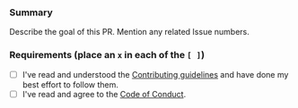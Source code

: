 ### Summary

Describe the goal of this PR. Mention any related Issue numbers.

### Requirements (place an `x` in each of the `[ ]`)
* [ ] I've read and understood the [Contributing guidelines](https://github.com/Juanpe/SkeletonView/blob/main/CONTRIBUTING.md) and have done my best effort to follow them.
* [ ] I've read and agree to the [Code of Conduct](https://github.com/Juanpe/SkeletonView/blob/main/CODE_OF_CONDUCT.md).
